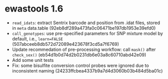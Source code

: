  # ewastools 1.6

 * `read_idats`: extract Sentrix barcode and position from .idat files, stored in `meta` data.table (92eb8df289a473fa0c06471be197db1953e39efd0)
 * `call_genotypes`: use pre-specified parameters for SNP mixture model by default, i.e., `learn=FALSE` (507abceeb8db572d72089e423678f3cd5a7f6769)
 * Update recommedation of pre-processing workflow: call `mask()` after `check_sex()` (eb54d1b0d74d2b0231db6e03a8c60710abd42e09)
 * Add some unit tests
 * Fix: some bisulfite conversion control probes were ignored due to inconsistent naming (24233ffcbea4337b9a7d4d3060b03b484d5ba01c)